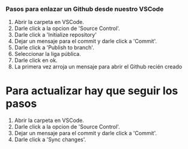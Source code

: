 
### Pasos para enlazar un Github desde nuestro VSCode
1. Abrir la carpeta en VSCode.
2. Darle click a la opcion de 'Source Control'.
3. Darle click a 'Initialize repository'
4. Dejar un mensaje para el commit y darle click a 'Commit'.
5. Darle click a 'Publish to branch'.
6. Seleccionar la liga pública.
7. Darle click en ok.
8. La primera vez arroja un mensaje para abrir el Github recién creado

# Para actualizar hay que seguir los pasos
1. Abrir la carpeta en VSCode.
2. Darle click a la opcion de 'Source Control'.
3. Dejar un mensaje para el commit y darle click a 'Commit'.
4. Darle click a 'Sync changes'.
